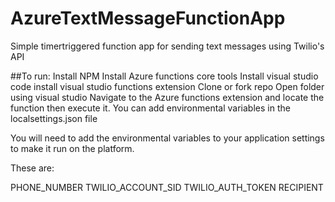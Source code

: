 # AzureTextMessageFunctionApp
Simple timertriggered function app for sending text messages using Twilio's API

##To run:
Install NPM Install Azure functions core tools Install visual studio code install visual studio functions extension Clone or fork repo Open folder using visual studio Navigate to the Azure functions extension and locate the function then execute it. You can add environmental variables in the localsettings.json file

You will need to add the environmental variables to your application settings to make it run on the platform.

These are:

PHONE_NUMBER TWILIO_ACCOUNT_SID TWILIO_AUTH_TOKEN RECIPIENT
